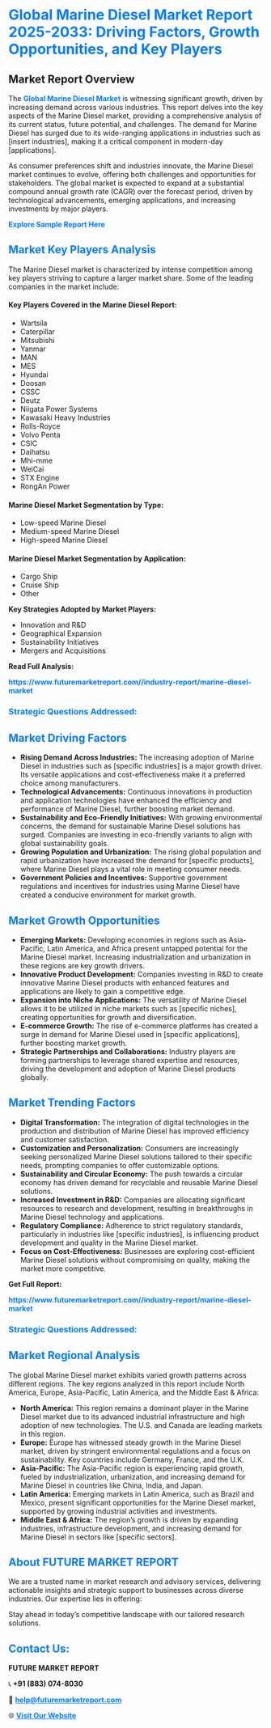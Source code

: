 <h1 style="color: #007BFF;">Global Marine Diesel Market Report 2025-2033: Driving Factors, Growth Opportunities, and Key Players</h1>

<section id="overview">
<h2>Market Report Overview</h2>
<p>The <a href="https://www.futuremarketreport.com//industry-report/marine-diesel-market" style="color: #007BFF; text-decoration: none;"><strong>Global Marine Diesel Market</strong></a> is witnessing significant growth, driven by increasing demand across various industries. This report delves into the key aspects of the Marine Diesel market, providing a comprehensive analysis of its current status, future potential, and challenges. The demand for Marine Diesel has surged due to its wide-ranging applications in industries such as [insert industries], making it a critical component in modern-day [applications].</p>
<p>As consumer preferences shift and industries innovate, the Marine Diesel market continues to evolve, offering both challenges and opportunities for stakeholders. The global market is expected to expand at a substantial compound annual growth rate (CAGR) over the forecast period, driven by technological advancements, emerging applications, and increasing investments by major players.</p>
</section>

<section id="overview">
<p><a href="https://www.futuremarketreport.com//request-sample/reportId=92826" style="color: #007BFF; text-decoration: none;"><strong>Explore Sample Report Here</strong></a></p>
</section>

<section id="key-players">
<h2 style="color: #007BFF;">Market Key Players Analysis</h2>
<p>The Marine Diesel market is characterized by intense competition among key players striving to capture a larger market share. Some of the leading companies in the market include:</p>
<h4>Key Players Covered in the Marine Diesel Report:</h4>
<ul><li>Wartsila</li><li>Caterpillar</li><li>Mitsubishi</li><li>Yanmar</li><li>MAN</li><li>MES</li><li>Hyundai</li><li>Doosan</li><li>CSSC</li><li>Deutz</li><li>Niigata Power Systems</li><li>Kawasaki Heavy Industries</li><li>Rolls-Royce</li><li>Volvo Penta</li><li>CSIC</li><li>Daihatsu</li><li>Mhi-mme</li><li>WeiCai</li><li>STX Engine</li><li>RongAn Power</li></ul>
<h4>Marine Diesel Market Segmentation by Type:</h4>
<ul><li>Low-speed Marine Diesel</li><li>Medium-speed Marine Diesel</li><li>High-speed Marine Diesel</li></ul>

<h4>Marine Diesel Market Segmentation by Application:</h4>
<ul><li>Cargo Ship</li><li>Cruise Ship</li><li>Other</li></ul>
<p><strong>Key Strategies Adopted by Market Players:</strong></p>
<ul>
<li>Innovation and R&D</li>
<li>Geographical Expansion</li>
<li>Sustainability Initiatives</li>
<li>Mergers and Acquisitions</li>
</ul>
</section>

<section>
<p><strong>Read Full Analysis: </strong></p><a href="https://www.futuremarketreport.com//industry-report/marine-diesel-market" style="color: #007BFF; text-decoration: none;"><strong>https://www.futuremarketreport.com//industry-report/marine-diesel-market</strong></a>
<h3 style="color: #007BFF;">Strategic Questions Addressed:</h3>
</section>

<section id="driving-factors">
<h2 style="color: #007BFF;">Market Driving Factors</h2>
<ul>
<li><strong>Rising Demand Across Industries:</strong> The increasing adoption of Marine Diesel in industries such as [specific industries] is a major growth driver. Its versatile applications and cost-effectiveness make it a preferred choice among manufacturers.</li>
<li><strong>Technological Advancements:</strong> Continuous innovations in production and application technologies have enhanced the efficiency and performance of Marine Diesel, further boosting market demand.</li>
<li><strong>Sustainability and Eco-Friendly Initiatives:</strong> With growing environmental concerns, the demand for sustainable Marine Diesel solutions has surged. Companies are investing in eco-friendly variants to align with global sustainability goals.</li>
<li><strong>Growing Population and Urbanization:</strong> The rising global population and rapid urbanization have increased the demand for [specific products], where Marine Diesel plays a vital role in meeting consumer needs.</li>
<li><strong>Government Policies and Incentives:</strong> Supportive government regulations and incentives for industries using Marine Diesel have created a conducive environment for market growth.</li>
</ul>
</section>

<section id="growth-opportunities">
<h2 style="color: #007BFF;">Market Growth Opportunities</h2>
<ul>
<li><strong>Emerging Markets:</strong> Developing economies in regions such as Asia-Pacific, Latin America, and Africa present untapped potential for the Marine Diesel market. Increasing industrialization and urbanization in these regions are key growth drivers.</li>
<li><strong>Innovative Product Development:</strong> Companies investing in R&D to create innovative Marine Diesel products with enhanced features and applications are likely to gain a competitive edge.</li>
<li><strong>Expansion into Niche Applications:</strong> The versatility of Marine Diesel allows it to be utilized in niche markets such as [specific niches], creating opportunities for growth and diversification.</li>
<li><strong>E-commerce Growth:</strong> The rise of e-commerce platforms has created a surge in demand for Marine Diesel used in [specific applications], further boosting market growth.</li>
<li><strong>Strategic Partnerships and Collaborations:</strong> Industry players are forming partnerships to leverage shared expertise and resources, driving the development and adoption of Marine Diesel products globally.</li>
</ul>
</section>

<section id="trending-factors">
<h2 style="color: #007BFF;">Market Trending Factors</h2>
<ul>
<li><strong>Digital Transformation:</strong> The integration of digital technologies in the production and distribution of Marine Diesel has improved efficiency and customer satisfaction.</li>
<li><strong>Customization and Personalization:</strong> Consumers are increasingly seeking personalized Marine Diesel solutions tailored to their specific needs, prompting companies to offer customizable options.</li>
<li><strong>Sustainability and Circular Economy:</strong> The push towards a circular economy has driven demand for recyclable and reusable Marine Diesel solutions.</li>
<li><strong>Increased Investment in R&D:</strong> Companies are allocating significant resources to research and development, resulting in breakthroughs in Marine Diesel technology and applications.</li>
<li><strong>Regulatory Compliance:</strong> Adherence to strict regulatory standards, particularly in industries like [specific industries], is influencing product development and quality in the Marine Diesel market.</li>
<li><strong>Focus on Cost-Effectiveness:</strong> Businesses are exploring cost-efficient Marine Diesel solutions without compromising on quality, making the market more competitive.</li>
</ul>
</section>

<section>
<p><strong>Get Full Report: </strong></p><a href="https://www.futuremarketreport.com//industry-report/marine-diesel-market" style="color: #007BFF; text-decoration: none;"><strong>https://www.futuremarketreport.com//industry-report/marine-diesel-market</strong></a>
<h3 style="color: #007BFF;">Strategic Questions Addressed:</h3>
</section>


<section id="regional-analysis">
<h2 style="color: #007BFF;">Market Regional Analysis</h2>
<p>The global Marine Diesel market exhibits varied growth patterns across different regions. The key regions analyzed in this report include North America, Europe, Asia-Pacific, Latin America, and the Middle East & Africa:</p>
<ul>
<li><strong>North America:</strong> This region remains a dominant player in the Marine Diesel market due to its advanced industrial infrastructure and high adoption of new technologies. The U.S. and Canada are leading markets in this region.</li>
<li><strong>Europe:</strong> Europe has witnessed steady growth in the Marine Diesel market, driven by stringent environmental regulations and a focus on sustainability. Key countries include Germany, France, and the U.K.</li>
<li><strong>Asia-Pacific:</strong> The Asia-Pacific region is experiencing rapid growth, fueled by industrialization, urbanization, and increasing demand for Marine Diesel in countries like China, India, and Japan.</li>
<li><strong>Latin America:</strong> Emerging markets in Latin America, such as Brazil and Mexico, present significant opportunities for the Marine Diesel market, supported by growing industrial activities and investments.</li>
<li><strong>Middle East & Africa:</strong> The region’s growth is driven by expanding industries, infrastructure development, and increasing demand for Marine Diesel in sectors like [specific sectors].</li>
</ul>
</section>

<footer>
<h2 style="color: #007BFF;">About FUTURE MARKET REPORT</h2>
<p>We are a trusted name in market research and advisory services, delivering actionable insights and strategic support to businesses across diverse industries. Our expertise lies in offering:</p>

<p>Stay ahead in today’s competitive landscape with our tailored research solutions.</p>

<h2 style="color: #007BFF;">Contact Us:</h2>
<p><strong>FUTURE MARKET REPORT</strong></p>
<p>📞 <strong>+91 (883) 074-8030</strong></p>
<p>📧 <strong><a href="mailto:help@futuremarketreport.com" style="color: #007BFF;">help@futuremarketreport.com</a></strong></p>
<p>🌐 <strong><a href="https://www.futuremarketreport.com/" style="color: #007BFF;">Visit Our Website</a></strong></p>
</footer>